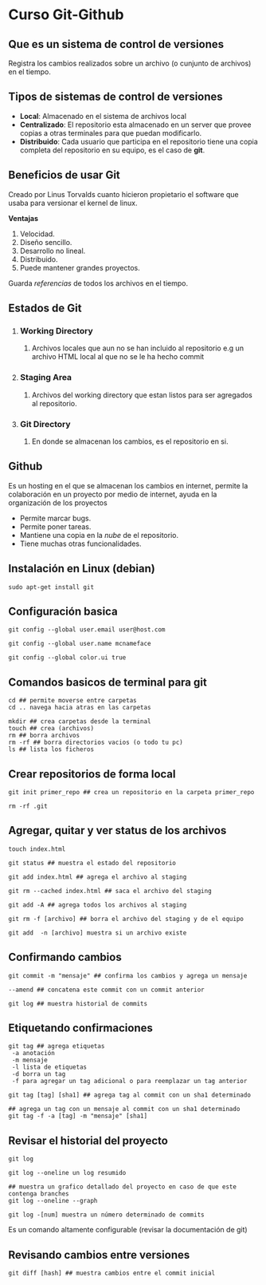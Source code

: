 # Curso Git-Github

## Que es un sistema de control de versiones

Registra los cambios realizados sobre un  archivo \(o cunjunto de archivos\) en el tiempo.

## Tipos de sistemas de control de versiones

* **Local**: Almacenado en el sistema de archivos local
* **Centralizado**: El repositorio esta almacenado en un server que provee copias a otras terminales para que puedan modificarlo. 
* **Distribuido**: Cada usuario que participa en el repositorio tiene una copia completa del repositorio en su equipo, es el caso de **git**.

## Beneficios de usar Git

Creado por Linus Torvalds cuanto hicieron propietario el software que usaba para versionar el kernel de linux.

**Ventajas**

1. Velocidad.
2. Diseño sencillo. 
3. Desarrollo no lineal.
4. Distribuido.
5. Puede mantener grandes proyectos.

Guarda _referencias_ de todos los archivos en el tiempo.

## Estados de Git

1. ### Working Directory

   1. Archivos locales que aun no se han incluido al repositorio e.g un archivo HTML local al que no se le ha hecho commit
2. ### Staging Area

   1. Archivos del working directory que estan listos para ser agregados al repositorio.
3. ### Git Directory

   1. En donde se almacenan los cambios, es el repositorio en si.

## Github

Es un hosting en el que se almacenan los cambios en internet, permite la colaboración en un proyecto por medio de internet, ayuda en la organización de los proyectos

* Permite marcar bugs.
* Permite poner tareas.
* Mantiene una copia en la _nube_ de el repositorio.
* Tiene muchas otras funcionalidades.

## Instalación en Linux \(debian\)

```
sudo apt-get install git
```

## Configuración basica

```
git config --global user.email user@host.com
```

```
git config --global user.name mcnameface
```

```
git config --global color.ui true
```

## Comandos basicos de terminal para git

```
cd ## permite moverse entre carpetas 
cd .. navega hacia atras en las carpetas
```

```
mkdir ## crea carpetas desde la terminal
touch ## crea (archivos) 
rm ## borra archivos
rm -rf ## borra directorios vacios (o todo tu pc)
ls ## lista los ficheros
```

## Crear repositorios de forma local

```
git init primer_repo ## crea un repositorio en la carpeta primer_repo
```

```
rm -rf .git
```

## Agregar, quitar y ver status de los archivos

```
touch index.html
```

```
git status ## muestra el estado del repositorio
```

```
git add index.html ## agrega el archivo al staging
```

```
git rm --cached index.html ## saca el archivo del staging
```

```
git add -A ## agrega todos los archivos al staging
```

```
git rm -f [archivo] ## borra el archivo del staging y de el equipo
```

```
git add  -n [archivo] muestra si un archivo existe
```

## Confirmando cambios

```
git commit -m "mensaje" ## confirma los cambios y agrega un mensaje
```

```
--amend ## concatena este commit con un commit anterior
```

```
git log ## muestra historial de commits
```

## Etiquetando confirmaciones

```
git tag ## agrega etiquetas
 -a anotación
 -m mensaje
 -l lista de etiquetas
 -d borra un tag
 -f para agregar un tag adicional o para reemplazar un tag anterior
```

```
git tag [tag] [sha1] ## agrega tag al commit con un sha1 determinado
```

```
## agrega un tag con un mensaje al commit con un sha1 determinado
git tag -f -a [tag] -m "mensaje" [sha1]
```

## Revisar el historial del proyecto

```
git log
```

```
git log --oneline un log resumido
```

```
## muestra un grafico detallado del proyecto en caso de que este contenga branches
git log --oneline --graph
```

```
git log -[num] muestra un número determinado de commits
```

Es un comando altamente configurable \(revisar la documentación de git\)

## Revisando cambios entre versiones

```
git diff [hash] ## muestra cambios entre el commit inicial

```



